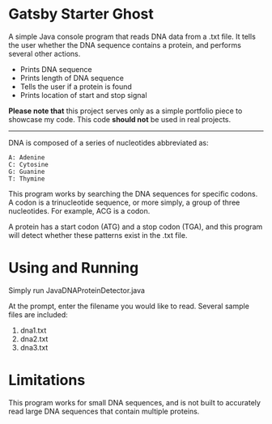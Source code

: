 # Gatsby Starter Ghost

A simple Java console program that reads DNA data from a .txt file. It tells the user whether the DNA sequence contains a protein, and performs several other actions.

- Prints DNA sequence
- Prints length of DNA sequence
- Tells the user if a protein is found
- Prints location of start and stop signal

**Please note that** this project serves only as a simple portfolio piece to showcase my code. This code **should not** be used in real projects. 

---
DNA is composed of a series of nucleotides abbreviated as:

    A: Adenine
    C: Cytosine
    G: Guanine
    T: Thymine

This program works by searching the DNA sequences for specific codons. A codon is a trinucleotide sequence, or more simply, a group of three nucleotides. For example, ACG is a codon.

A protein has a start codon (ATG) and a stop codon (TGA), and this program will detect whether these patterns exist in the .txt file. 

# Using and Running

Simply run JavaDNAProteinDetector.java

At the prompt, enter the filename you would like to read. Several sample files are included:
1. dna1.txt
2. dna2.txt
3. dna3.txt

# Limitations

This program works for small DNA sequences, and is not built to accurately read large DNA sequences that contain multiple proteins.